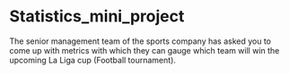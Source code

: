 # Statistics_mini_project
The senior management team of the sports company has asked you to come up with metrics with which they can gauge which team will win the upcoming La Liga cup (Football tournament). 
